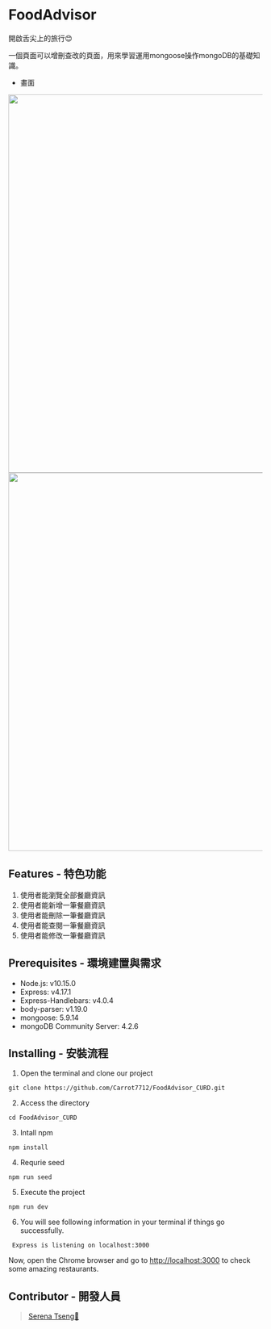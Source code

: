 # FoodAdvisor

開啟舌尖上的旅行😊

一個頁面可以增刪查改的頁面，用來學習運用mongoose操作mongoDB的基礎知識。

* 畫面
<div align=center><img width="750" src="https://i.imgur.com/xdRiBtt.jpg"></div>
<div align=center><img width="750" src="https://i.imgur.com/jMZGG3W.jpg"></div>

## Features - 特色功能

1. 使用者能瀏覽全部餐廳資訊
2. 使用者能新增一筆餐廳資訊
3. 使用者能刪除一筆餐廳資訊
4. 使用者能查閱一筆餐廳資訊
5. 使用者能修改一筆餐廳資訊


## Prerequisites - 環境建置與需求

- Node.js: v10.15.0
- Express: v4.17.1
- Express-Handlebars: v4.0.4
- body-parser: v1.19.0
- mongoose: 5.9.14
- mongoDB Community Server: 4.2.6


## Installing - 安裝流程

1. Open the terminal and clone our project

```
git clone https://github.com/Carrot7712/FoodAdvisor_CURD.git
```

2. Access the directory

```
cd FoodAdvisor_CURD
```

3. Intall npm 

```
npm install 
```

4. Requrie seed

```
npm run seed
```

5. Execute the project
```
npm run dev
```

6. You will see following information in your terminal if things go successfully.

```
 Express is listening on localhost:3000
```

Now, open the Chrome browser and go to [http://localhost:3000](http://localhost:3000) to check some amazing restaurants.



## Contributor - 開發人員

> [Serena Tseng🥕](https://github.com/Carrot7712)

